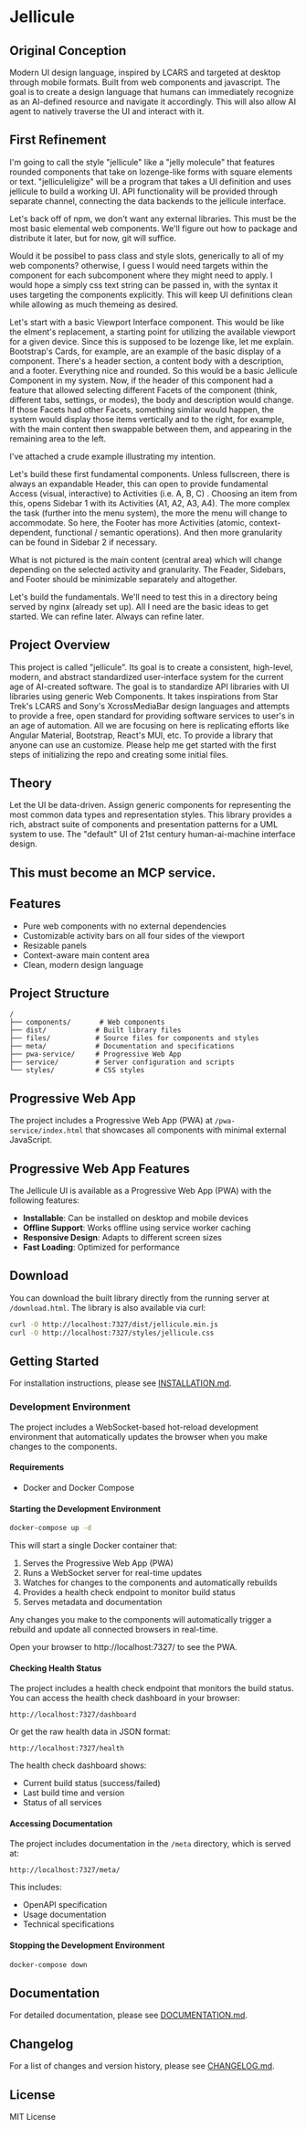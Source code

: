 # Jellicule

## Original Conception
Modern UI design language, inspired by LCARS and targeted at desktop through mobile formats.
Built from web components and javascript. The goal is to create a design language that humans can immediately recognize as an AI-defined resource and navigate it accordingly. This will also allow AI agent to natively traverse the UI and interact with it.

## First Refinement
I'm going to call the style "jellicule" like a "jelly molecule" that features rounded components that take on lozenge-like forms with square elements or text.  "jelliculeligize" will be a program that takes a UI definition and uses jellicule to build a working UI. API functionality will be provided through separate channel, connecting the data backends to the jellicule interface.

Let's back off of npm, we don't want any external libraries. This must be the most basic elemental web components. We'll figure out how to package and distribute it later, but for now, git will suffice.

Would it be possibel to pass class and style slots, generically to all of my web components? otherwise, I guess I would need targets within the component for each subcomponent where they might need to apply. I would hope a simply css text string can be passed in, with the syntax it uses targeting the components explicitly.  This will keep UI definitions clean while allowing as much themeing as desired.

Let's start with a basic Viewport Interface component. This would be like the <body> elment's replacement, a starting point for utilizing the available viewport for a given device. Since this is supposed to be lozenge like, let me explain. Bootstrap's Cards, for example, are an example of the basic display of a component. There's a header section, a content body with a description, and a footer. Everything nice and rounded.  So this would be a basic Jellicule Component in my system. Now, if the header of this component had a feature that allowed selecting different Facets of the component (think, different tabs, settings, or modes), the body and description would change. If those Facets had other Facets, something similar would happen, the system would display those items vertically and to the right, for example, with the main content then swappable between them, and appearing in the remaining area to the left.

I've attached a crude example illustrating my intention.

Let's build these first fundamental components.  Unless fullscreen, there is always an expandable Header, this can open to provide fundamental Access (visual, interactive) to Activities (i.e. A, B, C) . Choosing an item from this, opens Sidebar 1 with its Activities (A1, A2, A3, A4). The more complex the task (further into the menu system), the more the menu will change to accommodate. So here, the Footer has more Activities (atomic, context-dependent, functional / semantic operations). And then more granularity can be found in Sidebar 2 if necessary.

What is not pictured is the main content (central area) which will change depending on the selected activity and granularity. The Feader, Sidebars, and Footer should be minimizable separately and altogether.

Let's build the fundamentals. We'll need to test this in a directory being served by nginx (already set up). All I need are the basic ideas to get started. We can refine later. Always can refine later.

## Project Overview
This project is called "jellicule".  Its goal is to create a consistent, high-level, modern, and abstract standardized user-interface system for the current age of AI-created software. The goal is to standardize API libraries with UI libraries using generic Web Components. It takes inspirations from Star Trek's LCARS and Sony's XcrossMediaBar design languages and attempts to provide a free, open standard for providing software services to user's in an age of automation.  All we are focusing on here is replicating efforts like Angular Material, Bootstrap, React's MUI, etc. To provide a library that anyone can use an customize.  Please help me get started with the first steps of initializing the repo and creating some initial files.

## Theory
Let the UI be data-driven. Assign generic components for representing the most common data types and representation styles. This library provides a rich, abstract suite of components and presentation patterns for a UML system to use. The "default" UI of 21st century human-ai-machine interface design.

## This must become an MCP service.

## Features
- Pure web components with no external dependencies
- Customizable activity bars on all four sides of the viewport
- Resizable panels
- Context-aware main content area
- Clean, modern design language

## Project Structure

```
/
├── components/       # Web components
├── dist/            # Built library files
├── files/           # Source files for components and styles
├── meta/            # Documentation and specifications
├── pwa-service/     # Progressive Web App
├── service/         # Server configuration and scripts
└── styles/          # CSS styles
```

## Progressive Web App
The project includes a Progressive Web App (PWA) at `/pwa-service/index.html` that showcases all components with minimal external JavaScript.

## Progressive Web App Features

The Jellicule UI is available as a Progressive Web App (PWA) with the following features:

- **Installable**: Can be installed on desktop and mobile devices
- **Offline Support**: Works offline using service worker caching
- **Responsive Design**: Adapts to different screen sizes
- **Fast Loading**: Optimized for performance

## Download
You can download the built library directly from the running server at `/download.html`. The library is also available via curl:

```bash
curl -O http://localhost:7327/dist/jellicule.min.js
curl -O http://localhost:7327/styles/jellicule.css
```

## Getting Started
For installation instructions, please see [INSTALLATION.md](INSTALLATION.md).

### Development Environment
The project includes a WebSocket-based hot-reload development environment that automatically updates the browser when you make changes to the components.

#### Requirements
- Docker and Docker Compose

#### Starting the Development Environment

```bash
docker-compose up -d
```

This will start a single Docker container that:
1. Serves the Progressive Web App (PWA)
2. Runs a WebSocket server for real-time updates
3. Watches for changes to the components and automatically rebuilds
4. Provides a health check endpoint to monitor build status
5. Serves metadata and documentation

Any changes you make to the components will automatically trigger a rebuild and update all connected browsers in real-time.

Open your browser to http://localhost:7327/ to see the PWA.

#### Checking Health Status
The project includes a health check endpoint that monitors the build status. You can access the health check dashboard in your browser:

```
http://localhost:7327/dashboard
```

Or get the raw health data in JSON format:

```
http://localhost:7327/health
```

The health check dashboard shows:
- Current build status (success/failed)
- Last build time and version
- Status of all services

#### Accessing Documentation
The project includes documentation in the `/meta` directory, which is served at:

```
http://localhost:7327/meta/
```

This includes:
- OpenAPI specification
- Usage documentation
- Technical specifications

#### Stopping the Development Environment
```bash
docker-compose down
```

## Documentation
For detailed documentation, please see [DOCUMENTATION.md](DOCUMENTATION.md).

## Changelog
For a list of changes and version history, please see [CHANGELOG.md](CHANGELOG.md).

## License
MIT License
